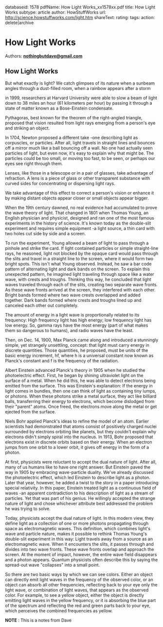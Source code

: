 databaseid: 1578 
pdfName: How Light Works_xx1578xx.pdf
title: How Light Works
subtype: article
author: HowStuffWorks
url: http://science.howstuffworks.com/light.htm 
shareText: 
rating: 
tags: 
action: delete|archive
                                

# How Light Works

Authors: **nothingbutdave@gmail.com**

## How Light Works

But what exactly is light? We catch glimpses of its nature when a sunbeam angles through a dust-filled room, when a rainbow appears after a storm

in 1999, researchers at Harvard University were able to slow a beam of light down to 38 miles an hour (61 kilometers per hour) by passing it through a state of matter known as a Bose-Einstein condensate.

Pythagoras, best known for the theorem of the right-angled triangle, proposed that vision resulted from light rays emerging from a person's eye and striking an object.

In 1704, Newton proposed a different take -one describing light as corpuscles, or particles. After all, light travels in straight lines and bounces off a mirror much like a ball bouncing off a wall. No one had actually seen particles of light, but even now, it's easy to explain why that might be. The particles could be too small, or moving too fast, to be seen, or perhaps our eyes see right through them.

Lenses, like those in a telescope or in a pair of glasses, take advantage of refraction. A lens is a piece of glass or other transparent substance with curved sides for concentrating or dispersing light rays.

We take advantage of this effect to correct a person's vision or enhance it by making distant objects appear closer or small objects appear bigger.

When the 19th century dawned, no real evidence had accumulated to prove the wave theory of light. That changed in 1801 when Thomas Young, an English physician and physicist, designed and ran one of the most famous experiments in the history of science. It's known today as the double-slit experiment and requires simple equipment -a light source, a thin card with two holes cut side by side and a screen.

To run the experiment, Young allowed a beam of light to pass through a pinhole and strike the card. If light contained particles or simple straight-line rays, he reasoned, light not blocked by the opaque card would pass through the slits and travel in a straight line to the screen, where it would form two bright spots. This isn't what Young observed. Instead, he saw a bar code pattern of alternating light and dark bands on the screen. To explain this unexpected pattern, he imagined light traveling through space like a water wave, with crests and troughs. Thinking this way, he concluded that light waves traveled through each of the slits, creating two separate wave fronts. As these wave fronts arrived at the screen, they interfered with each other. Bright bands formed where two wave crests overlapped and added together. Dark bands formed where crests and troughs lined up and canceled each other out completely.

The amount of energy in a light wave is proportionally related to its frequency: High frequency light has high energy; low frequency light has low energy. So, gamma rays have the most energy (part of what makes them so dangerous to humans), and radio waves have the least.

Then, on Dec. 14, 1900, Max Planck came along and introduced a stunningly simple, yet strangely unsettling, concept: that light must carry energy in discrete quantities. Those quantities, he proposed, must be units of the basic energy increment, hf, where h is a universal constant now known as Planck's constant and f is the frequency of the radiation.

Albert Einstein advanced Planck's theory in 1905 when he studied the photoelectric effect. First, he began by shining ultraviolet light on the surface of a metal. When he did this, he was able to detect electrons being emitted from the surface. This was Einstein's explanation: If the energy in light comes in bundles, then one can think of light as containing tiny lumps, or photons. When these photons strike a metal surface, they act like billiard balls, transferring their energy to electrons, which become dislodged from their "parent" atoms. Once freed, the electrons move along the metal or get ejected from the surface.

Niels Bohr applied Planck's ideas to refine the model of an atom. Earlier scientists had demonstrated that atoms consist of positively charged nuclei surrounded by electrons orbiting like planets, but they couldn't explain why electrons didn't simply spiral into the nucleus. In 1913, Bohr proposed that electrons exist in discrete orbits based on their energy. When an electron jumps from one orbit to a lower orbit, it gives off energy in the form of a photon.

At first, physicists were reluctant to accept the dual nature of light. After all, many of us humans like to have one right answer. But Einstein paved the way in 1905 by embracing wave-particle duality. We've already discussed the photoelectric effect, which led Einstein to describe light as a photon. Later that year, however, he added a twist to the story in a paper introducing special relativity. In this paper, Einstein treated light as a continuous field of waves -an apparent contradiction to his description of light as a stream of particles. Yet that was part of his genius. He willingly accepted the strange nature of light and chose whichever attribute best addressed the problem he was trying to solve.

Today, physicists accept the dual nature of light. In this modern view, they define light as a collection of one or more photons propagating through space as electromagnetic waves. This definition, which combines light's wave and particle nature, makes it possible to rethink Thomas Young's double-slit experiment in this way: Light travels away from a source as an electromagnetic wave. When it encounters the slits, it passes through and divides into two wave fronts. These wave fronts overlap and approach the screen. At the moment of impact, however, the entire wave field disappears and a photon appears. Quantum physicists often describe this by saying the spread-out wave "collapses" into a small point.

So there are two basic ways by which we can see colors. Either an object can directly emit light waves in the frequency of the observed color, or an object can absorb all other frequencies, reflecting back to your eye only the light wave, or combination of light waves, that appears as the observed color. For example, to see a yellow object, either the object is directly emitting light waves in the yellow frequency, or it is absorbing the blue part of the spectrum and reflecting the red and green parts back to your eye, which perceives the combined frequencies as yellow.

**NOTE**
: This is a notes from Dave

